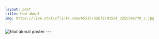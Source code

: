 ```yaml
---
layout: post
title: hbd akmal
img: https://live.staticflickr.com/65535/52672791554_325559b778_c.jpg
---
```


<img src="{{ page.img }}" alt="hbd akmal poster" class="img-fluid">
---
